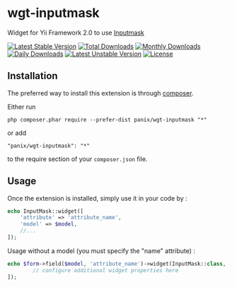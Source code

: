 wgt-inputmask
===========
Widget for Yii Framework 2.0 to use [Inputmask](http://robinherbots.github.io/Inputmask)

[![Latest Stable Version](https://poser.pugx.org/panix/wgt-inputmask/v/stable)](https://packagist.org/packages/panix/wgt-inputmask)
[![Total Downloads](https://poser.pugx.org/panix/wgt-inputmask/downloads)](https://packagist.org/packages/panix/wgt-inputmask)
[![Monthly Downloads](https://poser.pugx.org/panix/wgt-inputmask/d/monthly)](https://packagist.org/packages/panix/wgt-inputmask)
[![Daily Downloads](https://poser.pugx.org/panix/wgt-inputmask/d/daily)](https://packagist.org/packages/panix/wgt-inputmask)
[![Latest Unstable Version](https://poser.pugx.org/panix/wgt-inputmask/v/unstable)](https://packagist.org/packages/panix/wgt-inputmask)
[![License](https://poser.pugx.org/panix/wgt-inputmask/license)](https://packagist.org/packages/panix/wgt-inputmask)


Installation
------------

The preferred way to install this extension is through [composer](http://getcomposer.org/download/).

Either run

```
php composer.phar require --prefer-dist panix/wgt-inputmask "*"
```

or add

```
"panix/wgt-inputmask": "*"
```

to the require section of your `composer.json` file.


Usage
-----

Once the extension is installed, simply use it in your code by :

```php
echo InputMask::widget([
    'attribute' => 'attribute_name',
    'model' => $model,
    //...
]);
```

Usage without a model (you must specify the "name" attribute) :

```php
echo $form->field($model, 'attribute_name')->widget(InputMask::class, [
        // configure additional widget properties here
]);
```
